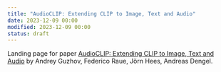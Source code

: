 ```yaml
---
title: "AudioCLIP: Extending CLIP to Image, Text and Audio"
date: 2023-12-09 00:00
modified: 2023-12-09 00:00
status: draft
---
```


Landing page for paper [AudioCLIP: Extending CLIP to Image, Text and Audio](https://arxiv.org/abs/2106.13043) by Andrey Guzhov, Federico Raue, Jörn Hees, Andreas Dengel.
